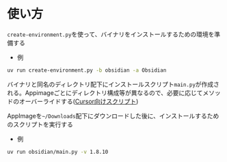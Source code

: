 # 使い方

`create-environment.py`を使って、バイナリをインストールするための環境を準備する

- 例
```bash
uv run create-environment.py -b obsidian -a Obsidian
```

バイナリと同名のディレクトリ配下にインストールスクリプト`main.py`が作成される。Appimageごとにディレクトリ構成等が異なるので、必要に応じてメソッドのオーバーライドする([Cursor向けスクリプト](./cursor/main.py))

AppImageを`~/Downloads`配下にダウンロードした後に、インストールするためのスクリプトを実行する

- 例
```bash
uv run obsidian/main.py -v 1.8.10
```

